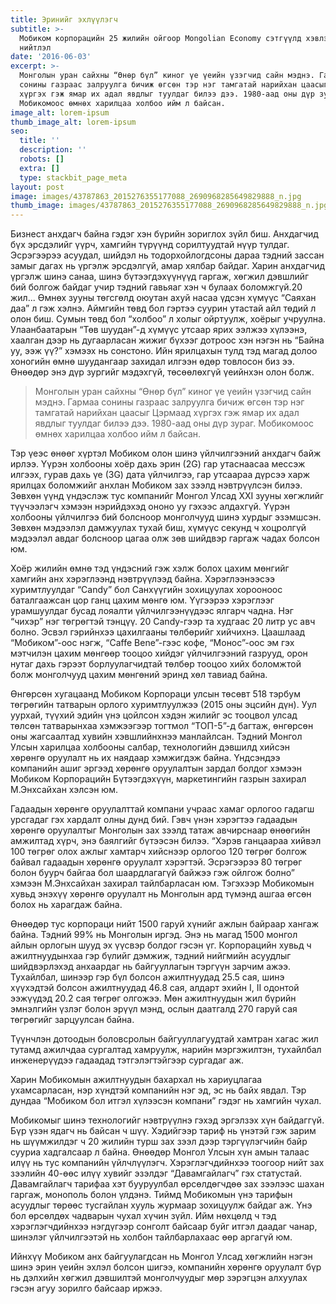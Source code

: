```yaml
---
title: Эринийг эхлүүлэгч
subtitle: >-
  Мобиком корпорацийн 25 жилийн ойгоор Mongolian Economy сэтгүүлд хэвлэгдсэн
  нийтлэл
date: '2016-06-03'
excerpt: >-
  Монголын уран сайхны “Өнөр бүл” киног үе үеийн үзэгчид сайн мэднэ. Гармаа
  сонины газраас залруулга бичиж өгсөн тэр нэг тамгатай нарийхан цаасыг Цэрмаад
  хүргэх гэж ямар их адал явдлыг туулдаг билээ дээ. 1980-аад оны дүр зураг.
  Мобикомоос өмнөх харилцаа холбоо ийм л байсан.
image_alt: lorem-ipsum
thumb_image_alt: lorem-ipsum
seo:
  title: ''
  description: ''
  robots: []
  extra: []
  type: stackbit_page_meta
layout: post
image: images/43787863_2015276355177088_2690968285649829888_n.jpg
thumb_image: images/43787863_2015276355177088_2690968285649829888_n.jpg
---
```

Бизнест анхдагч байна гэдэг хэн бүрийн зориглох зүйл биш. Анхдагчид бүх эрсдэлийг үүрч, хамгийн түрүүнд сорилтуудтай нүүр тулдаг. Эсрэгээрээ  асуудал, шийдэл нь тодорхойлогдсоны дараа тэдний зассан замыг дагах нь үргэлж эрсдэлгүй, амар хялбар байдаг. Харин анхдагчид үргэлж шинэ санаа, шинэ бүтээгдэхүүнүүд гаргаж, хөгжил дэвшлийг бий болгож байдаг учир тэдний гавьяаг хэн ч булаах боломжгүй.20 жил... Өмнөх зууны төгсгөлд оюутан ахуй насаа үдсэн хүмүүс “Саяхан даа” л гэж хэлнэ. Аймгийн төвд бол гэртээ суурин утастай айл төдий л олон биш. Сумын төвд бол “холбоо” л холыг ойртуулж, хоёрыг учруулна. Улаанбаатарын “Төв шуудан”-д хүмүүс утсаар ярих ээлжээ хүлээнэ, хаалган дээр нь дугаарласан жижиг бүхээг дотроос хэн нэгэн нь “Байна уу, ээж үү?” хэмээх нь сонстоно. Ийн ярилцахын тулд тэд магад долоо хоногийн өмнө шуудангаар захидал илгээн өдөр товлосон биз ээ. Өнөөдөр энэ дүр зургийг мэдэхгүй, төсөөлөхгүй үеийнхэн олон болж.

> Монголын уран сайхны “Өнөр бүл” киног үе үеийн үзэгчид сайн мэднэ. Гармаа сонины газраас залруулга бичиж өгсөн тэр нэг тамгатай нарийхан цаасыг Цэрмаад хүргэх гэж ямар их адал явдлыг туулдаг билээ дээ. 1980-аад оны дүр зураг. Мобикомоос өмнөх харилцаа холбоо ийм л байсан.

Тэр үеэс өнөөг хүртэл Мобиком олон шинэ үйлчилгээний анхдагч байж ирлээ. Үүрэн холбооны  хоёр дахь эрин (2G) гар утаснаасаа мессэж илгээх, гурав дахь үе (3G) дата үйлчилгээ, гар утсаараа дүрсээ харж ярилцах боломжийг анхлан Мобиком зах зээлд нэвтрүүлсэн билээ. Зөвхөн үүнд үндэслэж тус компанийг Монгол Улсад XXI зууны хөгжлийг түүчээлэгч хэмээн нэрийдэхэд ононо уу гэхээс алдахгүй. Үүрэн холбооны үйлчилгээ бий болсноор монголчууд шинэ хурдыг эзэмшсэн. Зөвхөн мэдээлэл дамжуулах тухай биш, хүмүүс секунд ч хоцролгүй мэдээлэл авдаг болсноор цагаа олж зөв шийдвэр гаргаж чадах болсон юм.

Хоёр жилийн өмнө тэд үндэсний гэж хэлж болох цахим мөнгийг хамгийн анх хэрэглээнд нэвтрүүлээд байна. Хэрэглээнээсээ хуримтлуулдаг “Candy” бол Санхүүгийн зохицуулах хорооноос баталгаажсан цор ганц цахим мөнгө юм. Үүгээрээ хэрэглээг урамшуулдаг бусад лояалти үйлчилгээнүүдээс ялгарч чадна. Нэг “чихэр” нэг төгрөгтэй тэнцүү. 20 Саndy-гээр та худгаас 20 литр ус авч болно. Эсвэл гэрийнхээ цахилгааны төлбөрийг хийчихнэ. Цаашлаад “Мобиком”-оос нэгж, “Caffe Bene”-гээс кофе, “Монос”-оос эм гэх мэтчилэн цахим мөнгөөр тооцоо хийдэг үйлчилгээний газрууд, орон нутаг дахь гэрээт борлуулагчидтай төлбөр тооцоо хийх боломжтой болж монголчууд цахим мөнгөний эринд хөл тавиад байна.

Өнгөрсөн хугацаанд Мобиком Корпораци улсын төсөвт 518 тэрбум төгрөгийн татварын орлого хуримтлуулжээ (2015 оны эцсийн дүн). Уул уурхай, түүхий эдийн үнэ цойлсон хэдэн жилийг эс тооцвол улсад төлсөн татварынхаа хэмжээгээр тогтмол “ТОП-5”-д багтаж, өнгөрсөн оны жагсаалтад хувийн хэвшлийнхнээ манлайлсан. Тэдний Монгол Улсын харилцаа холбооны салбар, технологийн дэвшилд хийсэн хөрөнгө оруулалт нь их наядаар хэмжигдэж байна. Үндсэндээ компанийн ашиг эргээд хөрөнгө оруулалтын зардал болдог хэмээн Мобиком Корпорацийн Бүтээгдэхүүн, маркетингийн газрын захирал М.Энхсайхан хэлсэн юм.

Гадаадын хөрөнгө оруулалттай компани учраас хамаг орлогоо гадагш урсгадаг гэх хардалт олны дунд бий. Гэвч үнэн хэрэгтээ гадаадын хөрөнгө оруулалтыг Монголын зах зээлд татаж авчирснаар өнөөгийн амжилтад хүрч, энэ баялгийг бүтээсэн билээ. “Хэрэв ганцаараа хийвэл 100 төгрөг олох ажлыг хамтарч хийснээр орлогоо 120 төгрөг болгож байвал гадаадын хөрөнгө оруулалт хэрэгтэй. Эсрэгээрээ 80 төгрөг болон буурч байгаа бол шаардлагагүй байжээ гэж ойлгож болно” хэмээн М.Энхсайхан захирал тайлбарласан юм. Тэгэхээр Мобикомын хувьд энэхүү хөрөнгө оруулалт нь Монголын ард түмэнд ашгаа өгсөн болох нь харагдаж байна.

Өнөөдөр тус корпораци нийт 1500 гаруй хүнийг ажлын байраар хангаж байна. Тэдний 99% нь Монголын иргэд. Энэ нь магад 1500 монгол айлын орлогын шууд эх үүсвэр болдог гэсэн үг. Корпорацийн хувьд ч ажилтнуудынхаа гэр бүлийг дэмжиж, тэдний нийгмийн асуудлыг шийдвэрлэхэд анхаардаг нь байгууллагын тэргүүн зарчим ажээ. Тухайлбал, шинээр гэр бүл болсон ажилтнуудад 25.5 сая, шинэ хүүхэдтэй болсон ажилтнуудад 46.8 сая, алдарт эхийн I, II одонтой ээжүүдэд 20.2 сая төгрөг олгожээ. Мөн ажилтнуудын жил бүрийн эмнэлгийн үзлэг болон эрүүл мэнд, ослын даатгалд 270 гаруй сая төгрөгийг зарцуулсан байна.

Түүнчлэн дотоодын боловсролын байгууллагуудтай хамтран хагас жил тутамд ажилчдаа сургалтад хамруулж, нарийн мэргэжилтэн, тухайлбал инженерүүдээ гадаадад тэтгэлэгтэйгээр сургадаг аж.

Харин Мобикомын ажилтнуудын бахархал нь хариуцлагаа ухамсарласан, нэр хүндтэй компанийн нэг эд, эс нь байх явдал. Тэр дундаа “Мобиком бол итгэл хүлээсэн компани” гэдэг нь хамгийн чухал.

Мобикомыг шинэ  технологийг нэвтрүүлнэ гэхэд эргэлзэх хүн байдаггүй. Бүр үзэн ядагч нь байсан ч шүү. Хэдийгээр тариф нь үнэтэй гэж зарим нь шүүмжилдэг ч 20 жилийн турш зах зээл дээр тэргүүлэгчийн байр сууриа хадгалсаар л байна. Өнөөдөр Монгол Улсын хүн амын талаас илүү нь тус компанийн үйлчлүүлэгч. Хэрэглэгчдийнхээ тоогоор нийт зах зээлийн 40-өөс илүү хувийг эзэлдэг “Давамгайлагч” гэх статустай. Давамгайлагч тарифаа хэт бууруулбал өрсөлдөгчдөө зах зээлээс шахан гаргаж, монополь болон үлдэнэ. Тиймд Мобикомын үнэ тарифын асуудлыг төрөөс тусгайлан хууль журмаар зохицуулж байдаг аж. Үнэ бол өрсөлдөх чадварын чухал хүчин зүйл. Ийм нөхцөлд ч тэд хэрэглэгчдийнхээ нэгдүгээр сонголт байсаар буйг итгэл даадаг чанар, шинэлэг үйлчилгээтэй нь холбон тайлбарлахаас өөр аргагүй юм.

Ийнхүү Мобиком анх байгуулагдсан нь Монгол Улсад хөгжлийн нэгэн шинэ эрин үеийн эхлэл болсон шигээ, компанийн хөрөнгө оруулалт бүр нь дэлхийн хөгжил дэвшилтэй монголчуудыг мөр зэрэгцэн алхуулах гэсэн агуу зорилго байсаар иржээ.
